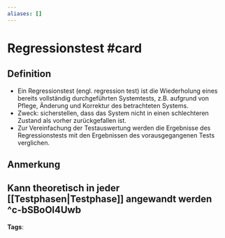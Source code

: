 ```yaml
---
aliases: []
---
```


# Regressionstest #card
## Definition
- Ein Regressionstest (engl. regression test) ist die Wiederholung eines bereits vollständig durchgeführten Systemtests, z.B. aufgrund von Pflege, Änderung und Korrektur des betrachteten Systems.
- Zweck: sicherstellen, dass das System nicht in einen schlechteren Zustand als vorher zurückgefallen ist.
- Zur Vereinfachung der Testauswertung werden die Ergebnisse des Regressionstests mit den Ergebnissen des vorausgegangenen Tests verglichen.
## Anmerkung
Kann theoretisch in jeder [[Testphasen|Testphase]] angewandt werden
^c-bSBoOl4Uwb
---
**Tags**: 